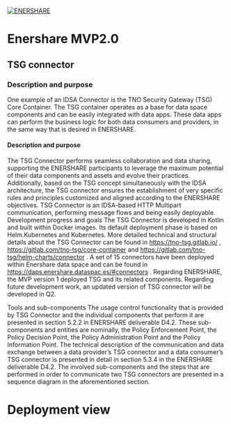 [![ENERSHARE](./wp-content/uploads/logo_Enershare_White.png)]([http://enershare.eu/](https://enershare.eu/wp-content/uploads/logo_Enershare_White.png))
# Enershare MVP2.0
## TSG connector
###  Description and purpose
One example of an IDSA Connector is the TNO Security Gateway (TSG) Core Container. The TSG container operates as a base for data space components and can be easily integrated with data apps. These data apps can perform the business logic for both data consumers and providers, in the same way that is desired in ENERSHARE. 
####  Description and purpose
The TSG Connector performs seamless collaboration and data sharing, supporting the ENERSHARE participants to leverage the maximum potential of their data components and assets and evolve their practices. Additionally, based on the TSG concept simultaneously with the IDSA architecture, the TSG connector ensures the establishment of very specific rules and principles customized and aligned according to the ENERSHARE objectives. TSG Connector is an IDSA-based HTTP Multipart communication, performing message flows and being easily deployable.
Development progress and goals
The TSG Connector is developed in Kotlin and built within Docker images. Its default deployment phase is based on Helm.Kubernetes and Kubernetes. More detailed technical and structural details about the TSG Connector can be found in  https://tno-tsg.gitlab.io/ , https://gitlab.com/tno-tsg/core-container and https://gitlab.com/tno-tsg/helm-charts/connector . A set of 15 connectors have been deployed within Enershare data space and can be found in https://daps.enershare.dataspac.es/#connectors . Regarding ENERSHARE, the MVP version 1 deployed TSG and its related components. Regarding future development work, an  updated version of TSG connector will be developed in Q2.

Tools and sub-components
The usage control functionality that is provided by TSG Connector and the individual components that perform it are presented in section 5.2.2 in ENERSHARE deliverable D4.2. These sub-components and entities are nominally, the Policy Enforcement Point, the Policy Decision Point, the Policy Administration Point and the Policy Information Point.
The technical description of the communication and data exchange between a data provider’s TSG connector and a data consumer’s TSG connector is presented in detail in section 5.3.4 in the ENERSHARE deliverable D4.2. The involved sub-components and the steps that are performed in order to communicate two TSG connectors are presented in a sequence diagram in the aforementioned section.


# Deployment view
